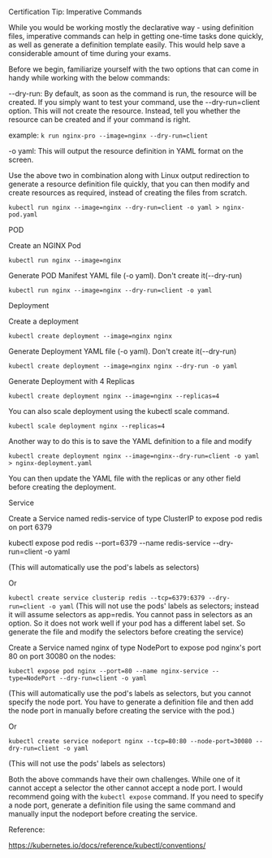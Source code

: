 Certification Tip: Imperative Commands

While you would be working mostly the declarative way - using definition files, imperative commands can help in getting one-time tasks done quickly, as well as generate a definition template easily. This would help save a considerable amount of time during your exams.

Before we begin, familiarize yourself with the two options that can come in handy while working with the below commands:

--dry-run: By default, as soon as the command is run, the resource will be created. If you simply want to test your command, use the --dry-run=client option. This will not create the resource. Instead, tell you whether the resource can be created and if your command is right.

example: `k run nginx-pro --image=nginx --dry-run=client`

-o yaml: This will output the resource definition in YAML format on the screen.


Use the above two in combination along with Linux output redirection to generate a resource definition file quickly, that you can then modify and create resources as required, instead of creating the files from scratch.


`kubectl run nginx --image=nginx --dry-run=client -o yaml > nginx-pod.yaml`


POD

Create an NGINX Pod

`kubectl run nginx --image=nginx`


Generate POD Manifest YAML file (-o yaml). Don't create it(--dry-run)

`kubectl run nginx --image=nginx --dry-run=client -o yaml`


Deployment

Create a deployment

`kubectl create deployment --image=nginx nginx`


Generate Deployment YAML file (-o yaml). Don't create it(--dry-run)

`kubectl create deployment --image=nginx nginx --dry-run -o yaml`


Generate Deployment with 4 Replicas

`kubectl create deployment nginx --image=nginx --replicas=4`


You can also scale deployment using the kubectl scale command.

`kubectl scale deployment nginx --replicas=4`

    
Another way to do this is to save the YAML definition to a file and modify

`kubectl create deployment nginx --image=nginx--dry-run=client -o yaml > nginx-deployment.yaml`


You can then update the YAML file with the replicas or any other field before creating the deployment.


Service

Create a Service named redis-service of type ClusterIP to expose pod redis on port 6379

kubectl expose pod redis --port=6379 --name redis-service --dry-run=client -o yaml

(This will automatically use the pod's labels as selectors)

Or

`kubectl create service clusterip redis --tcp=6379:6379 --dry-run=client -o yaml` (This will not use the pods' labels as selectors; instead it will assume selectors as app=redis. You cannot pass in selectors as an option. So it does not work well if your pod has a different label set. So generate the file and modify the selectors before creating the service)


Create a Service named nginx of type NodePort to expose pod nginx's port 80 on port 30080 on the nodes:

`kubectl expose pod nginx --port=80 --name nginx-service --type=NodePort --dry-run=client -o yaml`

(This will automatically use the pod's labels as selectors, but you cannot specify the node port. You have to generate a definition file and then add the node port in manually before creating the service with the pod.)

Or

`kubectl create service nodeport nginx --tcp=80:80 --node-port=30080 --dry-run=client -o yaml`

(This will not use the pods' labels as selectors)

Both the above commands have their own challenges. While one of it cannot accept a selector the other cannot accept a node port. I would recommend going with the `kubectl expose` command. If you need to specify a node port, generate a definition file using the same command and manually input the nodeport before creating the service.


Reference:

https://kubernetes.io/docs/reference/kubectl/conventions/